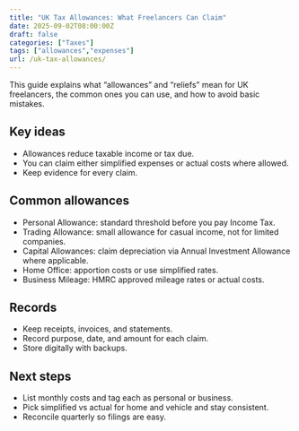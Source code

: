 ```yaml
---
title: "UK Tax Allowances: What Freelancers Can Claim"
date: 2025-09-02T08:00:00Z
draft: false
categories: ["Taxes"]
tags: ["allowances","expenses"]
url: /uk-tax-allowances/
---
```

This guide explains what “allowances” and “reliefs” mean for UK freelancers, the common ones you can use, and how to avoid basic mistakes.

## Key ideas
- Allowances reduce taxable income or tax due.
- You can claim either simplified expenses or actual costs where allowed.
- Keep evidence for every claim.

## Common allowances
- Personal Allowance: standard threshold before you pay Income Tax.
- Trading Allowance: small allowance for casual income, not for limited companies.
- Capital Allowances: claim depreciation via Annual Investment Allowance where applicable.
- Home Office: apportion costs or use simplified rates.
- Business Mileage: HMRC approved mileage rates or actual costs.

## Records
- Keep receipts, invoices, and statements.
- Record purpose, date, and amount for each claim.
- Store digitally with backups.

## Next steps
- List monthly costs and tag each as personal or business.
- Pick simplified vs actual for home and vehicle and stay consistent.
- Reconcile quarterly so filings are easy.
